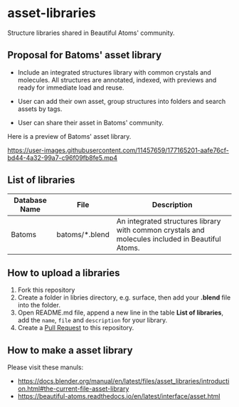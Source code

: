 # asset-libraries

Structure libraries shared in Beautiful Atoms' community. 

Proposal for Batoms' asset library
-----------------------------------------------------

- Include an integrated structures library with common crystals and molecules. All structures are annotated, indexed,  with previews and ready for immediate load and reuse. 

- User can add their own asset, group structures into folders and search assets by tags.

- User can share their asset in Batoms' community.


Here is a preview of Batoms' asset library.

https://user-images.githubusercontent.com/11457659/177165201-aafe76cf-bd44-4a32-99a7-c96f09fb8fe5.mp4



List of libraries
-----------------------------------------------------

| Database Name | File | Description |
| ------------- | ----------- | ----------- |
| Batoms        | batoms/*.blend | An integrated structures library with common crystals and molecules included in Beautiful Atoms.|



How to upload a libraries
-----------------------------------------------------

1. Fork this repository
2. Create a folder in libries directory, e.g. surface, then add your **.blend** file into the folder.
3. Open README.md file, append a new line in the table **List of libraries**, add the `name`, `file` and `description` for your library.
4. Create a [Pull Request](https://github.com/beautiful-atoms/asset-libraries/pulls) to this repository.


## How to make a asset library

Please visit these manuls:
- https://docs.blender.org/manual/en/latest/files/asset_libraries/introduction.html#the-current-file-asset-library
- https://beautiful-atoms.readthedocs.io/en/latest/interface/asset.html
